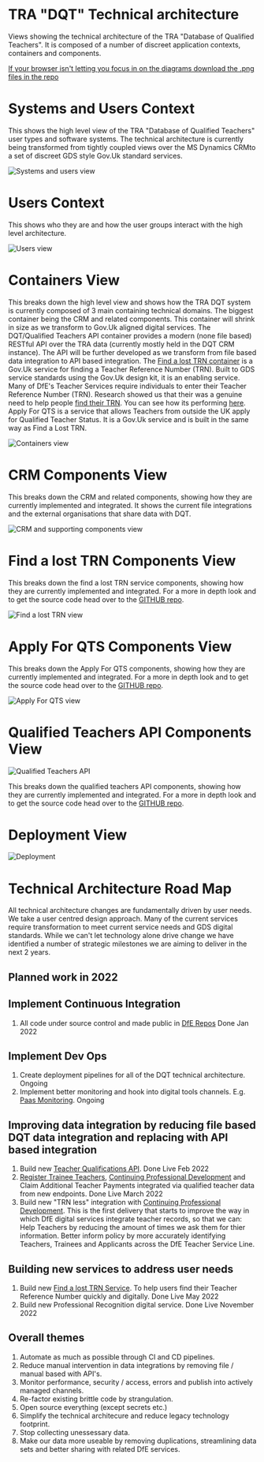 # TRA "DQT" Technical architecture

Views showing the technical architecture of the TRA "Database of Qualified Teachers". It is composed of a number of discreet application contexts, containers and components.

[If your browser isn't letting you focus in on the diagrams download the .png files in the repo](https://github.com/DFE-Digital/database-of-qualified-teachers/tree/main/docs/images)

# Systems and Users Context
This shows the high level view of the TRA "Database of Qualified Teachers" user types and software systems. The technical architecture is currently being transformed from tightly coupled views over the MS Dynamics CRMto a set of discreet GDS style Gov.Uk standard services.

![Systems and users view](images/tra-system-context.jpg)


# Users Context

This shows who they are and how the user groups interact with the high level architecture.

![Users view](images/tra-user-context.jpg)

# Containers View

This breaks down the high level view and shows how the TRA DQT system is currently composed of 3 main containing technical domains. The biggest container being the CRM and related components. This container will shrink in size as we transform to Gov.Uk aligned digital services. The DQT/Qualified Teachers API container provides a modern (none file based) RESTful API over the TRA data (currently mostly held in the DQT CRM instance). The API will be further developed as we transform from file based data integration to API based integration. The [Find a lost TRN container](images/tra-components-find.jpg) is a Gov.Uk service for finding a Teacher Reference Number (TRN). Built to GDS service standards using the Gov.Uk design kit, it is an enabling service. Many of DfE's Teacher Services require individuals to enter their Teacher Reference Number (TRN). Research showed us that their was a genuine need to help people [find their TRN](https://find-a-lost-trn.education.gov.uk/start). You can see how its performing [here](https://find-a-lost-trn.education.gov.uk/performance). Apply For QTS is a service that allows Teachers from outside the UK apply for Qualified Teacher Status. It is a Gov.Uk service and is built in the same way as Find a Lost TRN.

![Containers view](images/tra-containers.jpg)

# CRM Components View

This breaks down the CRM and related components, showing how they are currently implemented and integrated. It shows the current file integrations and the external organisations that share data with DQT. 

![CRM and supporting components view](images/tra-components-crm.jpg)

# Find a lost TRN Components View

This breaks down the find a lost TRN service components, showing how they are currently implemented and integrated. For a more in depth look and to get the source code head over to the [GITHUB repo](https://github.com/DFE-Digital/find-a-lost-trn).

![Find a lost TRN view](images/tra-components-find.jpg)

# Apply For QTS Components View

This breaks down the Apply For QTS components, showing how they are currently implemented and integrated. For a more in depth look and to get the source code head over to the [GITHUB repo](https://github.com/DFE-Digital/apply-for-qualified-teacher-status).

![Apply For QTS view](images/tra-components-apply.jpg)

# Qualified Teachers API Components View

![Qualified Teachers API](images/qualsapicompview.jpg)

This breaks down the qualified teachers API components, showing how they are currently implemented and integrated. For a more in depth look and to get the source code head over to the [GITHUB repo](https://github.com/DFE-Digital/qualified-teachers-api).

# Deployment View

![Deployment](images/tra-deployment.jpg)

# Technical Architecture Road Map
All technical architecture changes are fundamentally driven by user needs. We take a user centred design approach. Many of the current services require transformation to meet current service needs and GDS digital standards. While we can't let technology alone drive change we have identified a number of strategic milestones we are aiming to deliver in the next 2 years.

## Planned work in 2022
## Implement Continuous Integration
1. All code under source control and made public in [DfE Repos](https://github.com/orgs/DFE-Digital/teams/tra-digital/repositories) Done Jan 2022

## Implement Dev Ops
1. Create deployment pipelines for all of the DQT technical architecture. Ongoing
2. Implement better monitoring and hook into digital tools channels. E.g. [Paas Monitoring](https://github.com/DFE-Digital/tra-paas-monitoring). Ongoing

## Improving data integration by reducing file based DQT data integration and replacing with API based integration
1. Build new [Teacher Qualifications API](https://github.com/DFE-Digital/qualified-teachers-api). Done Live Feb 2022
2. [Register Trainee Teachers](https://www.register-trainee-teachers.education.gov.uk/), [Continuing Professional Development](https://manage-training-for-early-career-teachers.education.gov.uk/) and Claim Additional Teacher Payments integrated via qualified teacher data from new endpoints. Done Live March 2022
3. Build new "TRN less" integration with [Continuing Professional Development](https://manage-training-for-early-career-teachers.education.gov.uk/). This is the first delivery that starts to improve the way in which DfE digital services integrate teacher records, so that we can:
    Help Teachers by reducing the amount of times we ask them for thier information.
    Better inform policy by more accurately identifying Teachers, Trainees and Applicants across the DfE Teacher Service Line.

## Building new services to address user needs

1. Build new [Find a lost TRN Service](). To help users find their Teacher Reference Number quickly and digitally. Done Live May 2022
2. Build new Professional Recognition digital service. Done Live November 2022

## Overall themes

1. Automate as much as possible through CI and CD pipelines.
2. Reduce manual intervention in data integrations by removing file / manual based with API's.
3. Monitor performance, security / access, errors and publish into actively managed channels.
4. Re-factor existing brittle code by strangulation.
5. Open source everything (except secrets etc.)
6. Simplify the technical architecure and reduce legacy technology footprint.
7. Stop collecting unessessary data.
8. Make our data more useable by removing duplications, streamlining data sets and better sharing with related DfE services.
